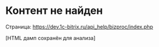 # Контент не найден

Страница: https://dev.1c-bitrix.ru/api_help/bizproc/index.php

[HTML дамп сохранён для анализа]